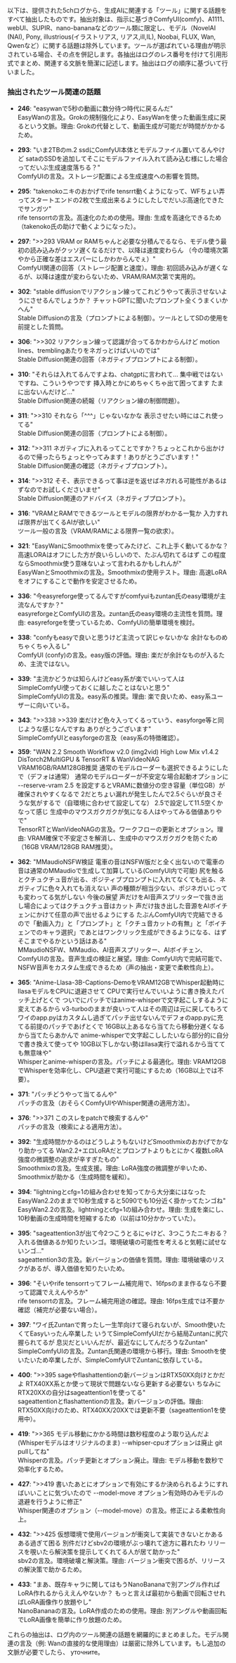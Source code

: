 以下は、提供された5chログから、生成AIに関連する「ツール」に関する話題をすべて抽出したものです。抽出対象は、指示に基づきComfyUI(comfy)、A1111、webUI、SUPIR、nano-bananaなどのツール類に限定し、モデル（NovelAI (NAI), Pony, illustrious(イラストリアス, リアス,ill,IL), Noobai, FLUX, Wan, Qwenなど）に関する話題は除外しています。ツールが選ばれている理由が明示されている場合、その点を併記します。各抽出はログのレス番号を付けて引用形式でまとめ、関連する文脈を簡潔に記述します。抽出はログの順序に基づいて行いました。

### 抽出されたツール関連の話題
- **246**: "easywanで5秒の動画に数分待つ時代に戻るんだ"  
  EasyWanの言及。Grokの規制強化により、EasyWanを使った動画生成に戻るという文脈。理由: Grokの代替として、動画生成が可能だが時間がかかるため。

- **293**: "いま2TBのm.2 ssdにComfyUI本体とモデルファイル置いてるんやけど sataのSSDを追加してそこにモデルファイル入れて読み込む様にした場合ってだいぶ生成速度落ちる？"  
  ComfyUIの言及。ストレージ配置による生成速度への影響を質問。

- **295**: "takenokoニキのおかげでrife tensrrt動くようになって、WFちょい弄ってスタートエンドの2枚で生成出来るようにしたしでだいぶ高速化できたでサンガツ"  
  rife tensorrtの言及。高速化のための使用。理由: 生成を高速化できるため（takenoko氏の助けで動くようになった）。

- **297**: ">>293 VRAM or RAMちゃんと必要な分積んでるなら、モデル使う最初の読み込みがクッソ遅くなるだけで、以降は速度変わらん （今の環境次第やから正確な差はエスパーにしかわからんでぇ）"  
  ComfyUI関連の回答（ストレージ配置と速度）。理由: 初回読み込みが遅くなるが、以降は速度が変わらないため、VRAM/RAM次第で実用的。

- **302**: "stable diffusionでリアクション線ってこれどうやって表示させないようにさせるんでしょうか？ チャットGPTに聞いたプロンプト全くうまくいかへん"  
  Stable Diffusionの言及（プロンプトによる制御）。ツールとしてSDの使用を前提とした質問。

- **306**: ">>302 リアクション線って認識が合ってるかわからんけど motion lines、tremblingあたりをネガっとけばいいのでは"  
  Stable Diffusion関連の回答（ネガティブプロンプトによる制御）。

- **310**: "それらは入れてるんですよね、chatgptに言われて… 集中戦ではないですね、こういうやつです 挿入時とかにめちゃくちゃ出て困ってます たまに出ないんだけど…"  
  Stable Diffusion関連の続報（リアクション線の制御問題）。

- **311**: ">>310 それなら「^^^」じゃないなかな 表示させたい時にはこれ使ってる"  
  Stable Diffusion関連の回答（プロンプトによる制御）。

- **312**: ">>311 ネガティブに入れるってことですか？ちょっとこれから出かけるので帰ったらちょっとやってみます！ありがとうございます！"  
  Stable Diffusion関連の確認（ネガティブプロンプト）。

- **314**: ">>312 そそ、表示できるって事は逆を返せばネガれる可能性があるはずなのでお試しくださいませ"  
  Stable Diffusion関連のアドバイス（ネガティブプロンプト）。

- **316**: "VRAMとRAMでできるツールとモデルの限界がわかる一覧か 入力すれば限界が出てくるAIが欲しい"  
  ツール一般の言及（VRAM/RAMによる限界一覧の欲求）。

- **321**: "EasyWanにSmoothmixを使ってみたけど、これ上手く動いてるかな？ 高速LORAはオフにした方が良いらしいので、たぶん切れてるはず この程度ならSmoothmix使う意味ないよって言われるかもしれんが"  
  EasyWanとSmoothmixの言及。Smoothmixの使用テスト。理由: 高速LoRAをオフにすることで動作を安定させるため。

- **336**: "今easyreforge使ってるんですがcomfyuiもzuntan氏のeasy環境が主流なんですか？"  
  easyreforgeとComfyUIの言及。zuntan氏のeasy環境の主流性を質問。理由: easyreforgeを使っているため、ComfyUIの簡単環境を検討。

- **338**: "confyもeasyで良いと思うけど主流って訳じゃないかな 余計なものめちゃくちゃ入るし"  
  ComfyUI (confy)の言及。easy版の評価。理由: 楽だが余計なものが入るため、主流ではない。

- **339**: "主流かどうかは知らんけどeasy系が楽でいいって人はSimpleComfyUi使っておくに越したことはないと思う"  
  SimpleComfyUIの言及。easy系の推奨。理由: 楽で良いため、easy系ユーザーに向いている。

- **343**: ">>338 >>339 楽だけど色々入ってくるっていう、easyforge等と同じような感じなんですね ありがとうございます"  
  SimpleComfyUIとeasyforgeの言及（easy系の特徴確認）。

- **359**: "WAN 2.2 Smooth Workflow v2.0 (img2vid) High Low Mix v1.4.2 DisTorch2MultiGPU & TensorRT & WanVideoNAG VRAM16GB/RAM128GB推奨 通常のモデルローダーも選択できるようにしたで（デフォは通常） 通常のモデルローダーが不安定な場合起動オプションに --reserve-vram 2.5 を設定するとVRAMに数値分の空き容量（単位GB）が確保されやすくなるで 2だとちょい漏れが発生したんで2.5ぐらいが良さそうな気がするで（自環境に合わせて設定してな） 2.5で設定して11.5空くかなって感じ 生成中のマウスガクガクが気になる人はやってみる価値ありやで"  
  TensorRTとWanVideoNAGの言及。ワークフローの更新とオプション。理由: VRAM確保で不安定さを解消し、生成中のマウスガクガクを防ぐため（16GB VRAM/128GB RAM推奨）。

- **362**: "MMaudioNSFW検証 電車の音はNSFW版だと全く出ないので電車の音は通常のMMaudioで生成して加算している(ComfyUI内で可能) 尻を触るとクチュクチュ音が出る、ポジティブプロンプトに入れてなくても出る、ネガティブに色々入れても消えない 声の種類が相当少ない、ポジネガいじっても変わってる気がしない 今後の展望 声だけをAI音声スプリッターで抜き出し場合によってはクチュクチュ音はカット 声だけ抜き出した音源をAIボイチェンにかけて任意の声で出せるようにする たぶんComfyUI内で完結できるので「動画入力」と「プロンプト」と「クチュ音カットの有無」と「ボイチェンでのキャラ選択」であとはワンクリック生成ができるようになる、はず そこまでやるかという話はある"  
  MMaudioNSFW、MMaudio、AI音声スプリッター、AIボイチェン、ComfyUIの言及。音声生成の検証と展望。理由: ComfyUI内で完結可能で、NSFW音声をカスタム生成できるため（声の抽出・変更で柔軟性向上）。

- **365**: "Anime-Llasa-3B-Captions-DemoをVRAM12GBでWhisper起動時にllasaモデルをCPUに退避させて CPUで実行せんでいいように書き換えたパッチ上げとくで ついでにパッチではanime-whisperで文字起こしするように変えてあるから v3-turboのままが良いって人はその周辺は元に戻してもろて ワイのapp.pyはカスタムし過ぎてパッチ出せないんでデフォのapp.pyに充てる前提のパッチであげとくで 16GB以上あるなら当てたら移動分遅くなるから当てたらあかんで anime-whisperで文字起こししたいなら部分的に自分で書き換えて使ってや 10GB以下しかない勢はllasa実行で溢れるから当てても無意味や"  
  Whisperとanime-whisperの言及。パッチによる最適化。理由: VRAM12GBでWhisperを効率化し、CPU退避で実行可能にするため（16GB以上では不要）。

- **371**: "パッチどうやって当てるんや"  
  パッチの言及（おそらくComfyUIやWhisper関連の適用方法）。

- **376**: ">>371 このスレをpatchで検索するんや"  
  パッチの言及（検索による適用方法）。

- **392**: "生成時間かかるのはどうしようもないけどSmoothmixのおかげでかなり助かってる Wan2.2+エロLoRAだとプロンプトよりもとにかく複数LoRA強度の微調整の追求が辛すぎたもの"  
  Smoothmixの言及。生成支援。理由: LoRA強度の微調整が辛いため、Smoothmixが助かる（生成時間を緩和）。

- **394**: "lightningとcfg=1の組み合わせを知ってから大分楽にはなった EasyWan2.2のままで10秒生成すると5090でも10分近く掛かってたンゴね"  
  EasyWan2.2の言及。lightningとcfg=1の組み合わせ。理由: 生成を楽にし、10秒動画の生成時間を短縮するため（以前は10分かかっていた）。

- **395**: "sageattention3が出て今2つこうとるにゃけど、3つこうたニキおる？ 入れる価値あるか知りたいンゴ。環境破壊の可能性を考えると気軽に試せないンゴ…"  
  sageattention3の言及。新バージョンの価値を質問。理由: 環境破壊のリスクがあるが、導入価値を知りたいため。

- **396**: "そいやrife tensorrtってフレーム補完用で、16fpsのまま作るなら不要って認識でええんやろか"  
  rife tensorrtの言及。フレーム補完用途の確認。理由: 16fps生成では不要か確認（補完が必要ない場合）。

- **397**: "ワイ氏Zuntanで育ったし一生竿向けて寝られないが、Smooth使いたくてEasyいったん卒業した いうてSimpleComfyUIだから結局Zuntanに尻穴握られてるが 息災だといいんだが、最近なにしてんだろうなZuntan"  
  SimpleComfyUIの言及。Zuntan氏関連の環境から移行。理由: Smoothを使いたいため卒業したが、SimpleComfyUIでZuntanに依存している。

- **400**: ">>395 sageやflashattentionの新バージョンはRTX50XX向けとかだよ RTX40XX系とか使って現状で問題ないなら更新する必要ない ちなみにRTX20XXの自分はsageattention1を使ってる"  
  sageattentionとflashattentionの言及。新バージョンの評価。理由: RTX50XX向けのため、RTX40XX/20XXでは更新不要（sageattention1を使用中）。

- **419**: ">>365 モデル移動にかかる時間は数秒程度のよう取り込んだよ(Whisperモデルはオリジナルのまま) --whipser-cpuオプションは廃止 git pullしてね"  
  Whisperの言及。パッチ更新とオプション廃止。理由: モデル移動を数秒で効率化するため。

- **427**: ">>419 書いたあとにオプションで有効にするか決められるようにすればいいことに気づいたので --model-move オプション有効時のみモデルの退避を行うように修正"  
  Whisper関連のオプション（--model-move）の言及。修正による柔軟性向上。

- **432**: ">>425 仮想環境で使用バージョンが衝突して実装できないとかあるある過ぎて困る 別件だけどsbv2の環境がぶっ壊れて途方に暮れたわ リリースを覗いたら解決策を提示してくれてる人が居て助かった"  
  sbv2の言及。環境破壊と解決策。理由: バージョン衝突で困るが、リリースの解決策で助かるため。

- **433**: "まあ、既存キャラに関してはもうNanoBananaで別アングル作ればLoRA作れるからええんやないか？ もっと言えば最初から動画で回転させればLoRA画像作り放題やし"  
  NanoBananaの言及。LoRA作成のための使用。理由: 別アングルや動画回転でLoRA画像を簡単に作り放題のため。

これらの抽出は、ログ内のツール関連の話題を網羅的にまとめました。モデル関連の言及（例: Wanの直接的な使用理由）は厳密に除外しています。もし追加の文脈が必要でしたら、 уточните。